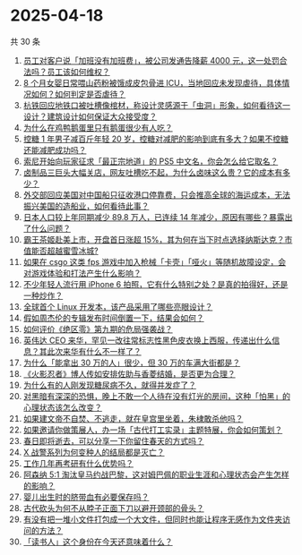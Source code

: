 # 2025-04-18

共 30 条

<!-- BEGIN ZHIHUVIDEO -->
<!-- 最后更新时间 Fri Apr 18 2025 19:10:07 GMT+0800 (China Standard Time) -->
1. [员工对客户说「加班没有加班费」，被公司发通告降薪 4000 元，这一处罚合法吗？员工该如何维权？](https://www.zhihu.com/question/1896240381634524072)
1. [8 个月女婴日常喂山药粉被饿成皮包骨进 ICU，当地回应未发现虐待，具体情况如何？如何判定是否虐待？](https://www.zhihu.com/question/1896479779705811155)
1. [杭铁回应地铁口被吐槽像棺材，称设计灵感源于「虫洞」形象，如何看待这一设计？建筑设计如何保证大众接受度？](https://www.zhihu.com/question/1896489337639626376)
1. [为什么在鸡鸭鹅蛋里只有鹅蛋很少有人吃？](https://www.zhihu.com/question/1894871745703416610)
1. [控糖 1 年男子减百斤年轻 20 岁，控糖对减肥的影响到底有多大？如果不控糖还能减肥成功吗？](https://www.zhihu.com/question/1893703711269807752)
1. [索尼开始向玩家征求「最正宗地道」的 PS5 中文名，你会怎么给它取名？](https://www.zhihu.com/question/1896594200499287395)
1. [卤制品三巨头大幅关店，网友吐槽吃不起，为什么卤味这么贵？它的成本有多少？](https://www.zhihu.com/question/1896252145403126282)
1. [外交部回应美国对中国船只征收港口停靠费，只会推高全球的海运成本，无法振兴美国的造船业，如何看待此事？](https://www.zhihu.com/question/1893734259916797306)
1. [日本人口较上年同期减少 89.8 万人，已连续 14 年减少，原因有哪些？暴露出了什么问题？](https://www.zhihu.com/question/1895175651176195206)
1. [霸王茶姬赴美上市，开盘首日涨超 15%，其为何在当下时点选择纳斯达克？市值能否超越蜜雪冰城?](https://www.zhihu.com/question/1896353447198062209)
1. [如果在 csgo 这类 fps 游戏中加入枪械「卡壳」「哑火」等随机故障设定，会对游戏体验和打法产生什么影响？](https://www.zhihu.com/question/1895865562007049255)
1. [不少年轻人流行用 iPhone 6 拍照，它有什么特别之处？是真的拍得好，还是一种炒作？](https://www.zhihu.com/question/1895446096324552357)
1. [全球首个 Linux 开发本，该产品采用了哪些亮眼设计？](https://www.zhihu.com/question/1895430077069641238)
1. [假如周杰伦的专辑发布时间倒置一下，结果会如何？](https://www.zhihu.com/question/705790836)
1. [如何评价《绝区零》第九期的危局强袭战？](https://www.zhihu.com/question/1896332693232399326)
1. [英伟达 CEO 来华，罕见一改往常标志性黑色皮衣换上西服，传递出什么信息？其此次来华有什么不一样了？](https://www.zhihu.com/question/1896517074781696126)
1. [为什么「能拿出 30 万的人」很少，但 30 万的车满大街都是？](https://www.zhihu.com/question/1894494749538369680)
1. [《火影忍者》博人传如安排佐助与香菱结婚，是否更为合理？](https://www.zhihu.com/question/1895526480404006214)
1. [为什么有的人刚发现糖尿病不久，就得并发症了？](https://www.zhihu.com/question/9209026194)
1. [对黑暗有深深的恐惧，晚上不敢一个人待在没有灯光的房间，这种「怕黑」的心理状态该怎么改变？](https://www.zhihu.com/question/1895036605766555639)
1. [如果建文帝不自焚、不逃走，就在皇宫里坐着，朱棣敢杀他吗？](https://www.zhihu.com/question/11999372713)
1. [如果邀请你做策展人，办一场「古代打工实录」主题特展，你会如何策划？](https://www.zhihu.com/question/1895478014193685145)
1. [春日即将逝去，可以分享一下你留住春天的方式吗？](https://www.zhihu.com/question/1893723058050692339)
1. [X 战警系列为何变种人的结局都是灭亡？](https://www.zhihu.com/question/294154844)
1. [工作几年再考研有什么优势吗？](https://www.zhihu.com/question/1894699042283439976)
1. [阿森纳 5:1 淘汰皇马约战巴黎，这对姆巴佩的职业生涯和心理状态会产生怎样的影响？](https://www.zhihu.com/question/1896137071392960607)
1. [婴儿出生时的脐带血有必要保存吗？](https://www.zhihu.com/question/309175490)
1. [古代砍头为何不从脖子正面下刀以避开颈部的骨头？](https://www.zhihu.com/question/1893786942560244085)
1. [有没有把一堆小文件打包成一个大文件，但同时也能让程序无感作为文件夹访问的方法？](https://www.zhihu.com/question/1890332790345666937)
1. [「读书人」这个身份在今天还意味着什么？](https://www.zhihu.com/question/1894016487259333161)
<!-- END ZHIHUVIDEO -->
